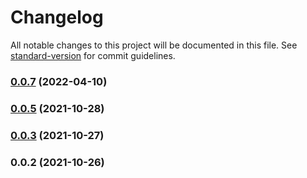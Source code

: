 # Changelog

All notable changes to this project will be documented in this file. See [standard-version](https://github.com/conventional-changelog/standard-version) for commit guidelines.

### [0.0.7](https://github.com/SethEden/haystacks/compare/v0.0.3...v0.0.7) (2022-04-10)

### [0.0.5](https://github.com/SethEden/haystacks/compare/v0.0.3...v0.0.5) (2021-10-28)

### [0.0.3](https://github.com/SethEden/haystacks/compare/v0.0.2...v0.0.3) (2021-10-27)

### 0.0.2 (2021-10-26)

